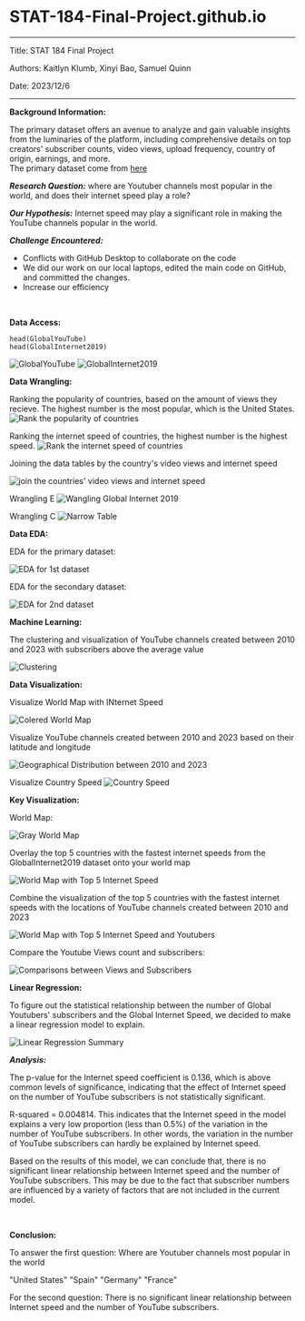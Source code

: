 # STAT-184-Final-Project.github.io
---
Title: STAT 184 Final Project

Authors: Kaitlyn Klumb, Xinyi Bao, Samuel Quinn

Date: 2023/12/6

---

**Background Information:**

The primary dataset offers an avenue to analyze and gain valuable insights from the luminaries of the platform, including comprehensive details on top creators' subscriber counts, video views, upload frequency, country of origin, earnings, and more.   
The primary dataset come from [here](https://www.kaggle.com/datasets/nelgiriyewithana/global-youtube-statistics-2023)

***Research Question:*** where are Youtuber channels most popular in the world, and does their internet speed play a role? 

***Our Hypothesis:*** Internet speed may play a significant role in making the YouTube channels popular in the world.

***Challenge Encountered:***
* Conflicts with GitHub Desktop to collaborate on the code 
* We did our work on our local laptops, edited the main code on GitHub, and committed the changes. 
* Increase our efficiency


<br>


**Data Access:**
```{r}
head(GlobalYouTube)
head(GlobalInternet2019)
```
![GlobalYouTube](/1.png)
![GlobalInternet2019](/2.png)

**Data Wrangling:**


Ranking the popularity of countries, based on the amount of views they recieve. The highest number is the most popular, which is the United States. 
![Rank the popularity of countries](/3.png)

Ranking the internet speed of countries, the highest number is the highest speed. 
![Rank the internet speed of countries](/4.png)


Joining the data tables by the country's video views and internet speed 

![join the countries' video views and internet speed](/5.png)



Wrangling E
![Wangling Global Internet 2019](/6.png)

Wrangling C
![Narrow Table](/7.png)


**Data EDA:**

EDA for the primary dataset:

![EDA for 1st dataset](/8.png)

EDA for the secondary dataset:

![EDA for 2nd dataset](/9.png)


**Machine Learning:**

The clustering and visualization of YouTube channels created between 2010 and 2023 with subscribers above the average value

![Clustering](/10.png)


**Data Visualization:**

Visualize World Map with INternet Speed

![Colered World Map](/11.png)

Visualize YouTube channels created between 2010 and 2023 based on their latitude and longitude

![Geographical Distribution between 2010 and 2023](/12.png)


Visualize Country Speed
![Country Speed](/13.png)


**Key Visualization:**

World Map:

![Gray World Map](/18.png)

Overlay the top 5 countries with the fastest internet speeds from the GlobalInternet2019 dataset onto your world map

![World Map with Top 5 Internet Speed](/14.png)


Combine the visualization of the top 5 countries with the fastest internet speeds with the locations of YouTube channels created between 2010 and 2023

![World Map with Top 5 Internet Speed and Youtubers](/15.png)


Compare the Youtube Views count and subscribers:

![Comparisons between Views and Subscribers](/16.png)



**Linear Regression:**

To figure out the statistical relationship between the number of Global Youtubers' subscribers and the Global Internet Speed, we decided to make a linear regression model to explain.

![Linear Regression Summary](/17.png)


***Analysis:***

The p-value for the Internet speed coefficient is 0.136, which is above common levels of significance, indicating that the effect of Internet speed on the number of YouTube subscribers is not statistically significant.

R-squared = 0.004814. This indicates that the Internet speed in the model explains a very low proportion (less than 0.5%) of the variation in the number of YouTube subscribers. In other words, the variation in the number of YouTube subscribers can hardly be explained by Internet speed.

Based on the results of this model, we can conclude that, there is no significant linear relationship between Internet speed and the number of YouTube subscribers. This may be due to the fact that subscriber numbers are influenced by a variety of factors that are not included in the current model.

<br>

**Conclusion:**

To answer the first question: Where are Youtuber channels most popular in the world

"United States" "Spain" "Germany" "France"  

For the second question: There is no significant linear relationship between Internet speed and the number of YouTube subscribers.


 
